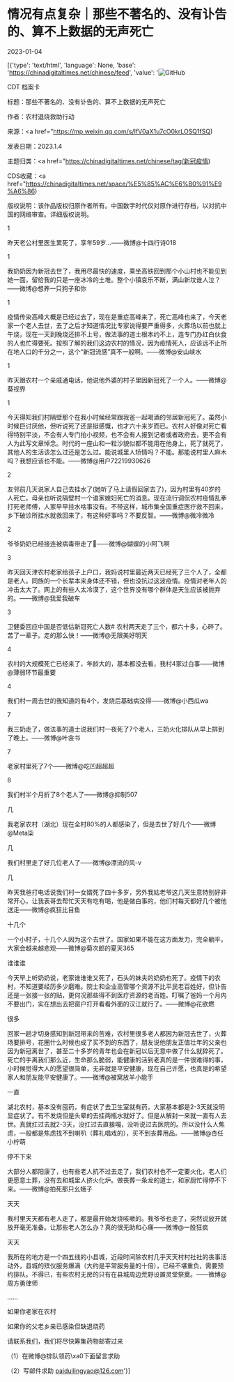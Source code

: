# 情况有点复杂｜那些不著名的、没有讣告的、算不上数据的无声死亡

2023-01-04

[{'type': 'text/html', 'language': None, 'base': 'https://chinadigitaltimes.net/chinese/feed', 'value': '![GitHub](https://chinadigitaltimes.net/chinese/files/2023/01/post-691710-63b5ce6b93718.)



CDT 档案卡

标题：那些不著名的、没有讣告的、算不上数据的无声死亡

作者：农村退烧救助行动

来源：<a href="https://mp.weixin.qq.com/s/IfV0aX1u7cO0krLOSQ1fSQ)

发表日期：2023.1.4

主题归类：<a href="https://chinadigitaltimes.net/chinese/tag/新冠疫情)

CDS收藏：<a href="https://chinadigitaltimes.net/space/%E5%85%AC%E6%B0%91%E9%A6%86)

版权说明：该作品版权归原作者所有。中国数字时代仅对原作进行存档，以对抗中国的网络审查。详细版权说明。





1

昨天老公村里医生累死了，享年59岁…——微博@十四行诗018

1

我奶奶因为新冠去世了，我用尽最快的速度，乘坐高铁回到那个小山村也不能见到她一面，留给我的只是一座冰冷的土堆。整个小镇哀乐不断，满山新坟谁人泣？——微博@想养一只狗子和你

1

疫情传染高峰大概是已经过去了，现在是重症高峰来了，死亡高峰也来了，今天老家一个老人去世，去了之后才知道情况比专家说得要严重得多，火葬场以前也就上午烧，现在一天到晚烧还排不上号，做法事的道士根本约不上，连专门办红白伙食的人也忙得要死。按照了解的我们这边农村的情况，因为疫情死人，应该远不止所在地人口的千分之一，这个“新冠流感”真不一般啊。——微博@安山峡水

1

昨天跟农村一个亲戚通电话，他说他外婆的村子里因新冠死了一个人。——微博@葵视界

1

今天得知我们村隔壁那个在我小时候经常跟我爸一起喝酒的邻居新冠死了。虽然小时候巨讨厌他，但听说死了还是挺感慨，也才六十来岁而已。农村人好像对死亡看得特别平淡，不会有人专门拍小视频，也不会有人报到记者或者政府去，更不会有人为此写文章悼念。时代的一座山和一粒沙貌似都不能用在他身上，死了就死了，其他人的生活该怎么过还是怎么过。能说城里人矫情吗？不能。那能说村里人麻木吗？我想应该也不能。——微博@用户72219930626

2

友邻前几天说家人自己去挂水了(她听了马上请假回家去了)，因为村里有40岁的人死亡。母亲也听说隔壁村一个谁家媳妇死亡的消息。现在流行调侃农村疫情乱拳打死老师傅，人家早早挂水啥事没有。不带这样，城市集全国重症医疗救不回来，乡下破诊所挂水就救回来了，有这种好事吗？不要反智。——微博@微冷微冷

2

爷爷奶奶已经接连被病毒带走了🥀——微博@蝴蝶的小阿飞啊

3

昨天回天津农村老家给孩子上户口，我妈说村里最近两天已经死了三个人了，全都是老人。同族的一个长辈本来身体还不错，但也没抗过这波疫情。疫情对老年人的冲击太大了。网上的有些人太冷漠了，这个世界没有哪个群体是天生应该被抛弃的。——微博@我爱我破车

3

卫健委回应中国是否低估新冠死亡人数# 农村两天走了三个，都六十多，心碎了。苦了一辈子。走的那么快！——微博@无限美好明天

4

农村的大规模死亡已经来了，年龄大的，基本都没去看，我村4家过白事——微博@薄弱环节最重要

4

我们村一周去世的我知道的有4个，发烧后基础病没得——微博@小西瓜wa

7

我三奶走了，做法事的道士说我们村一夜死了7个老人，三奶火化排队从早上排到了晚上。——微博@叶衾书

7

老家村里死了7个——微博@吃凹超超超

8

我们村半个月折了8个老人了——微博@抑制507

几

我老家农村（湖北）现在全村80%的人都感染了，但是去世了好几个——微博@Meta柒

几

我们村里走了好几位老人了——微博@漂流的风-v

几

昨天我爸打电话说我们村一女婿死了四十多岁，另外我姑老爷这几天生意特别好非常开心，让我表哥去帮忙天天有吃有喝，他是做白事的，他们村每天都好几个被他送走——微博@疯狂比目鱼

十几个

一个小村子，十几个人因为这个去世了。国家如果不能在这方面发力，完全躺平，大家会越来越悲观——微博@菊次郎的夏天365

谁谁谁

今天早上听奶奶说，老家谁谁谁又死了，石头的妹夫的奶奶也死了。疫情下的农村，不知道要经历多少磨难。院士和企业高管哪个资源不比平民老百姓好，但讣告还是一张接一张的贴，更何况那些得不到医疗资源的老百姓。叮嘱了爸妈一个月内不要出门，实在想出去把窗户打开看看外面的汉江就行了。——微博@花欲燃

很多

回家一趟才切身感知到新冠带来的苦难，农村里很多老人都因为新冠去世了，火葬场要排号，花圈什么时候也成了买不到的东西了，朋友说他朋友正值壮年的父亲也因为新冠离世了，甚至二十多岁的青年也会在新冠以后无意中做了什么就猝死了。死亡的手离我们那么近，生命那么脆弱，能健康的活到老真的是一件很难得的事，小时候觉得大人的愿望很简单，无非就是平安健康，现在自己许愿，也真是的希望家人和朋友能平安健康了。——微博@被窝放羊小能手

一直

湖北农村，基本没有囤药，有症状了去卫生室就有药，大家基本都是2-3天就没明显症状了。有不发烧但是头晕的去挂两瓶水就好了。但是从解封一来就一直有人去世。真就扛过去就2-3天，没扛过去直接嘎，没听说过去医院的。所以没什么人焦虑，一般都是焦虑找不到喇叭（葬礼唱戏的），买不到丧葬用品。——微博@杏任小柠萌

停不下来

大部分人都阳康了，也有些老人抗不过去走了，我们农村也不一定要火化，老人们更愿意土葬，没有去和城里人挤火化炉。做丧葬一条龙的道士，和家厨忙得停不下来。——微博@拍死那只幺蛾子

天天

我村里天天都有老人走了，都是最开始发烧咳嗽的。我爷爷也走了，突然说放开就放开毫无准备。让那些老人怎么办？真的很无助和心痛——微博@一股狂疯

天天

我所在的地方是一个四五线的小县城，近段时间除农村几乎天天村村社社的丧事活动外，县城的殡仪服务爆满（大约是平常服务量的十倍），已经不堪重负，需要预约排队。不得已，有些农村无房的只有在县城周边荒野设置灵堂祭奠。——微博@周方勇律师

……

如果你老家在农村

如果你的父老乡亲已感染但缺退烧药

请联系我们，我们将尽快筹集药物邮寄过来

（1）在微博@排队领药\xa0下面留言求助

（2）写邮件求助 paiduilingyao@126.com'}]